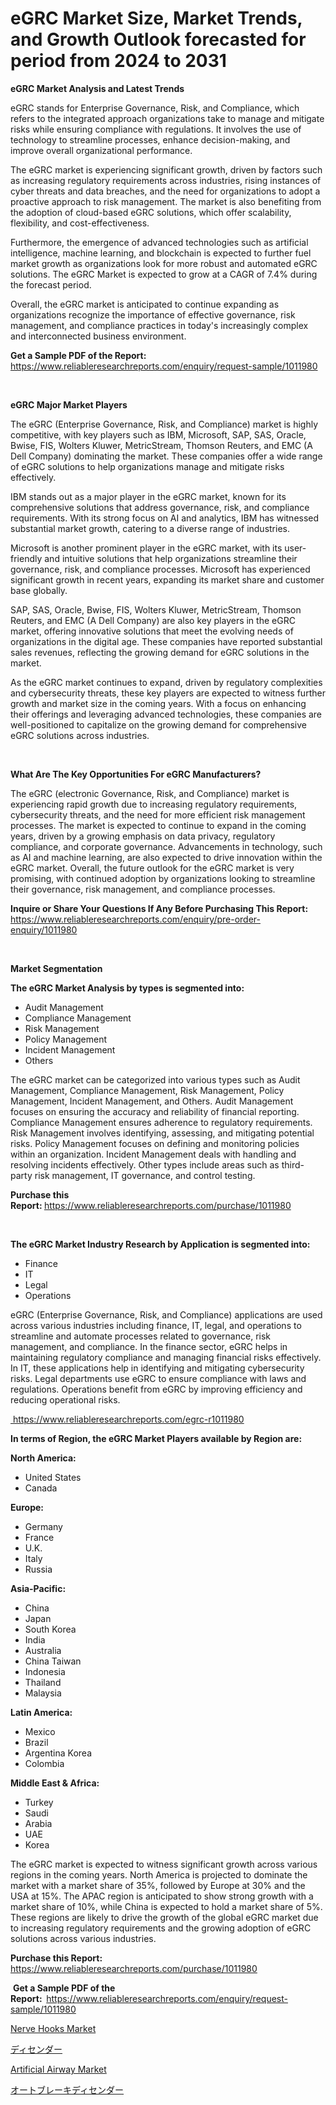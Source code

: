 <p><h1>eGRC Market Size, Market Trends, and Growth Outlook forecasted for period from 2024 to 2031</h1></p><p><strong>eGRC Market Analysis and Latest Trends</strong></p>
<p><p>eGRC stands for Enterprise Governance, Risk, and Compliance, which refers to the integrated approach organizations take to manage and mitigate risks while ensuring compliance with regulations. It involves the use of technology to streamline processes, enhance decision-making, and improve overall organizational performance.</p><p>The eGRC market is experiencing significant growth, driven by factors such as increasing regulatory requirements across industries, rising instances of cyber threats and data breaches, and the need for organizations to adopt a proactive approach to risk management. The market is also benefiting from the adoption of cloud-based eGRC solutions, which offer scalability, flexibility, and cost-effectiveness.</p><p>Furthermore, the emergence of advanced technologies such as artificial intelligence, machine learning, and blockchain is expected to further fuel market growth as organizations look for more robust and automated eGRC solutions. The eGRC Market is expected to grow at a CAGR of 7.4% during the forecast period.</p><p>Overall, the eGRC market is anticipated to continue expanding as organizations recognize the importance of effective governance, risk management, and compliance practices in today's increasingly complex and interconnected business environment.</p></p>
<p><strong>Get a Sample PDF of the Report:&nbsp;</strong> <a href="https://www.reliableresearchreports.com/enquiry/request-sample/1011980">https://www.reliableresearchreports.com/enquiry/request-sample/1011980</a></p>
<p>&nbsp;</p>
<p><strong>eGRC Major Market Players</strong></p>
<p><p>The eGRC (Enterprise Governance, Risk, and Compliance) market is highly competitive, with key players such as IBM, Microsoft, SAP, SAS, Oracle, Bwise, FIS, Wolters Kluwer, MetricStream, Thomson Reuters, and EMC (A Dell Company) dominating the market. These companies offer a wide range of eGRC solutions to help organizations manage and mitigate risks effectively.</p><p>IBM stands out as a major player in the eGRC market, known for its comprehensive solutions that address governance, risk, and compliance requirements. With its strong focus on AI and analytics, IBM has witnessed substantial market growth, catering to a diverse range of industries.</p><p>Microsoft is another prominent player in the eGRC market, with its user-friendly and intuitive solutions that help organizations streamline their governance, risk, and compliance processes. Microsoft has experienced significant growth in recent years, expanding its market share and customer base globally.</p><p>SAP, SAS, Oracle, Bwise, FIS, Wolters Kluwer, MetricStream, Thomson Reuters, and EMC (A Dell Company) are also key players in the eGRC market, offering innovative solutions that meet the evolving needs of organizations in the digital age. These companies have reported substantial sales revenues, reflecting the growing demand for eGRC solutions in the market.</p><p>As the eGRC market continues to expand, driven by regulatory complexities and cybersecurity threats, these key players are expected to witness further growth and market size in the coming years. With a focus on enhancing their offerings and leveraging advanced technologies, these companies are well-positioned to capitalize on the growing demand for comprehensive eGRC solutions across industries.</p></p>
<p>&nbsp;</p>
<p><strong>What Are The Key Opportunities For eGRC Manufacturers?</strong></p>
<p><p>The eGRC (electronic Governance, Risk, and Compliance) market is experiencing rapid growth due to increasing regulatory requirements, cybersecurity threats, and the need for more efficient risk management processes. The market is expected to continue to expand in the coming years, driven by a growing emphasis on data privacy, regulatory compliance, and corporate governance. Advancements in technology, such as AI and machine learning, are also expected to drive innovation within the eGRC market. Overall, the future outlook for the eGRC market is very promising, with continued adoption by organizations looking to streamline their governance, risk management, and compliance processes.</p></p>
<p><strong>Inquire or Share Your Questions If Any Before Purchasing This Report:</strong> <a href="https://www.reliableresearchreports.com/enquiry/pre-order-enquiry/1011980">https://www.reliableresearchreports.com/enquiry/pre-order-enquiry/1011980</a></p>
<p>&nbsp;</p>
<p><strong>Market Segmentation</strong></p>
<p><strong>The eGRC Market Analysis by types is segmented into:</strong></p>
<p><ul><li>Audit Management</li><li>Compliance Management</li><li>Risk Management</li><li>Policy Management</li><li>Incident Management</li><li>Others</li></ul></p>
<p><p>The eGRC market can be categorized into various types such as Audit Management, Compliance Management, Risk Management, Policy Management, Incident Management, and Others. Audit Management focuses on ensuring the accuracy and reliability of financial reporting. Compliance Management ensures adherence to regulatory requirements. Risk Management involves identifying, assessing, and mitigating potential risks. Policy Management focuses on defining and monitoring policies within an organization. Incident Management deals with handling and resolving incidents effectively. Other types include areas such as third-party risk management, IT governance, and control testing.</p></p>
<p><strong>Purchase this Report:&nbsp;</strong><a href="https://www.reliableresearchreports.com/purchase/1011980">https://www.reliableresearchreports.com/purchase/1011980</a></p>
<p>&nbsp;</p>
<p><strong>The eGRC Market Industry Research by Application is segmented into:</strong></p>
<p><ul><li>Finance</li><li>IT</li><li>Legal</li><li>Operations</li></ul></p>
<p><p>eGRC (Enterprise Governance, Risk, and Compliance) applications are used across various industries including finance, IT, legal, and operations to streamline and automate processes related to governance, risk management, and compliance. In the finance sector, eGRC helps in maintaining regulatory compliance and managing financial risks effectively. In IT, these applications help in identifying and mitigating cybersecurity risks. Legal departments use eGRC to ensure compliance with laws and regulations. Operations benefit from eGRC by improving efficiency and reducing operational risks.</p></p>
<p><a href="https://www.reliableresearchreports.com/egrc-r1011980">&nbsp;https://www.reliableresearchreports.com/egrc-r1011980</a></p>
<p><strong>In terms of Region, the eGRC Market Players available by Region are:</strong></p>
<p>
    <p> <strong> North America: </strong>
        <ul>
            <li>United States</li>
            <li>Canada</li>
        </ul>
        </p> 
    <p> <strong> Europe: </strong>
        <ul>
            <li>Germany</li>
            <li>France</li>
            <li>U.K.</li>
            <li>Italy</li>
            <li>Russia</li>
        </ul>
        </p> 
    <p> <strong> Asia-Pacific: </strong>
        <ul>
            <li>China</li>
            <li>Japan</li>
            <li>South Korea</li>
            <li>India</li>
            <li>Australia</li>
            <li>China Taiwan</li>
            <li>Indonesia</li>
            <li>Thailand</li>
            <li>Malaysia</li>
        </ul>
        </p> 
    <p> <strong> Latin America: </strong>
        <ul>
            <li>Mexico</li>
            <li>Brazil</li>
            <li>Argentina Korea</li>
            <li>Colombia</li>
        </ul>
        </p> 
    <p> <strong> Middle East & Africa: </strong>
        <ul>
            <li>Turkey</li>
            <li>Saudi</li>
            <li>Arabia</li>
            <li>UAE</li>
            <li>Korea</li>
        </ul>
    </p>
    </p>
<p><p>The eGRC market is expected to witness significant growth across various regions in the coming years. North America is projected to dominate the market with a market share of 35%, followed by Europe at 30% and the USA at 15%. The APAC region is anticipated to show strong growth with a market share of 10%, while China is expected to hold a market share of 5%. These regions are likely to drive the growth of the global eGRC market due to increasing regulatory requirements and the growing adoption of eGRC solutions across various industries.</p></p>
<p><strong>Purchase this Report: </strong><a href="https://www.reliableresearchreports.com/purchase/1011980">https://www.reliableresearchreports.com/purchase/1011980</a></p>
<p>&nbsp;<strong>Get a Sample PDF of the Report:&nbsp;&nbsp;</strong><a href="https://www.reliableresearchreports.com/enquiry/request-sample/1011980">https://www.reliableresearchreports.com/enquiry/request-sample/1011980</a></p>
<p><strong></strong></p>
<p><p><a href="https://github.com/gladysalidde/Market-Research-Report-List-1/blob/main/nerve-hooks-market.md">Nerve Hooks Market</a></p><p><a href="https://github.com/mm14022023/Market-Research-Report-List-2/blob/main/2596893173123.md">ディセンダー</a></p><p><a href="https://github.com/labibmmn112/Market-Research-Report-List-1/blob/main/artificial-airway-market.md">Artificial Airway Market</a></p><p><a href="https://github.com/NikitaBruen/Market-Research-Report-List-1/blob/main/5191525173124.md">オートブレーキディセンダー</a></p></p>